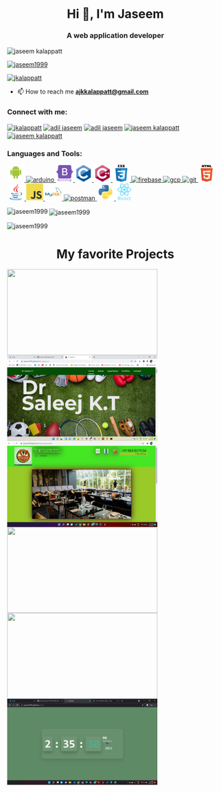 <h1 align="center">Hi 👋, I'm Jaseem</h1>
<h3 align="center">A web application developer</h3>
<p><img align="center" src="https://github.com/Adam-pw/Adam-pw/blob/main/animation_500_kxa883sd.gif" alt="jaseem kalappatt" height="350" width="100%" /></p>

<p align="left"> <a href="https://github.com/ryo-ma/github-profile-trophy"><img src="https://github-profile-trophy.vercel.app/?username=jaseem1999" alt="jaseem1999" /></a> </p>

<p align="left"> <a href="https://twitter.com/jkalappatt" target="blank"><img src="https://img.shields.io/twitter/follow/jkalappatt?logo=twitter&style=for-the-badge" alt="jkalappatt" /></a> </p>

- 📫 How to reach me **ajkkalappatt@gmail.com**

<h3 align="left">Connect with me:</h3>
<p align="left">
<a href="https://twitter.com/jkalappatt" target="blank"><img align="center" src="https://raw.githubusercontent.com/rahuldkjain/github-profile-readme-generator/master/src/images/icons/Social/twitter.svg" alt="jkalappatt" height="30" width="40" /></a>
<a href="https://linkedin.com/in/adil jaseem" target="blank"><img align="center" src="https://raw.githubusercontent.com/rahuldkjain/github-profile-readme-generator/master/src/images/icons/Social/linked-in-alt.svg" alt="adil jaseem" height="30" width="40" /></a>
<a href="https://stackoverflow.com/users/adil jaseem" target="blank"><img align="center" src="https://raw.githubusercontent.com/rahuldkjain/github-profile-readme-generator/master/src/images/icons/Social/stack-overflow.svg" alt="adil jaseem" height="30" width="40" /></a>
<a href="https://fb.com/jaseem kalappatt" target="blank"><img align="center" src="https://raw.githubusercontent.com/rahuldkjain/github-profile-readme-generator/master/src/images/icons/Social/facebook.svg" alt="jaseem kalappatt" height="30" width="40" /></a>
<a href="https://instagram.com/jaseem kalappatt" target="blank"><img align="center" src="https://raw.githubusercontent.com/rahuldkjain/github-profile-readme-generator/master/src/images/icons/Social/instagram.svg" alt="jaseem kalappatt" height="30" width="40" /></a>
</p>

<h3 align="left">Languages and Tools:</h3>
<p align="left"> <a href="https://developer.android.com" target="_blank"> <img src="https://raw.githubusercontent.com/devicons/devicon/master/icons/android/android-original-wordmark.svg" alt="android" width="40" height="40"/> </a> <a href="https://www.arduino.cc/" target="_blank"> <img src="https://cdn.worldvectorlogo.com/logos/arduino-1.svg" alt="arduino" width="40" height="40"/> </a> <a href="https://getbootstrap.com" target="_blank"> <img src="https://raw.githubusercontent.com/devicons/devicon/master/icons/bootstrap/bootstrap-plain-wordmark.svg" alt="bootstrap" width="40" height="40"/> </a> <a href="https://www.cprogramming.com/" target="_blank"> <img src="https://raw.githubusercontent.com/devicons/devicon/master/icons/c/c-original.svg" alt="c" width="40" height="40"/> </a> <a href="https://www.w3schools.com/cpp/" target="_blank"> <img src="https://raw.githubusercontent.com/devicons/devicon/master/icons/cplusplus/cplusplus-original.svg" alt="cplusplus" width="40" height="40"/> </a> <a href="https://www.w3schools.com/css/" target="_blank"> <img src="https://raw.githubusercontent.com/devicons/devicon/master/icons/css3/css3-original-wordmark.svg" alt="css3" width="40" height="40"/> </a> <a href="https://firebase.google.com/" target="_blank"> <img src="https://www.vectorlogo.zone/logos/firebase/firebase-icon.svg" alt="firebase" width="40" height="40"/> </a> <a href="https://cloud.google.com" target="_blank"> <img src="https://www.vectorlogo.zone/logos/google_cloud/google_cloud-icon.svg" alt="gcp" width="40" height="40"/> </a> <a href="https://git-scm.com/" target="_blank"> <img src="https://www.vectorlogo.zone/logos/git-scm/git-scm-icon.svg" alt="git" width="40" height="40"/> </a> <a href="https://www.w3.org/html/" target="_blank"> <img src="https://raw.githubusercontent.com/devicons/devicon/master/icons/html5/html5-original-wordmark.svg" alt="html5" width="40" height="40"/> </a> <a href="https://www.java.com" target="_blank"> <img src="https://raw.githubusercontent.com/devicons/devicon/master/icons/java/java-original.svg" alt="java" width="40" height="40"/> </a> <a href="https://developer.mozilla.org/en-US/docs/Web/JavaScript" target="_blank"> <img src="https://raw.githubusercontent.com/devicons/devicon/master/icons/javascript/javascript-original.svg" alt="javascript" width="40" height="40"/> </a> <a href="https://www.mysql.com/" target="_blank"> <img src="https://raw.githubusercontent.com/devicons/devicon/master/icons/mysql/mysql-original-wordmark.svg" alt="mysql" width="40" height="40"/> </a> <a href="https://postman.com" target="_blank"> <img src="https://www.vectorlogo.zone/logos/getpostman/getpostman-icon.svg" alt="postman" width="40" height="40"/> </a> <a href="https://www.python.org" target="_blank"> <img src="https://raw.githubusercontent.com/devicons/devicon/master/icons/python/python-original.svg" alt="python" width="40" height="40"/> </a> <a href="https://reactjs.org/" target="_blank"> <img src="https://raw.githubusercontent.com/devicons/devicon/master/icons/react/react-original-wordmark.svg" alt="react" width="40" height="40"/> </a> </p>

<p><img align="left" src="https://github-readme-stats.vercel.app/api/top-langs?username=jaseem1999&show_icons=true&locale=en&layout=compact" alt="jaseem1999" /></p>

<p>&nbsp;<img align="center" src="https://github-readme-stats.vercel.app/api?username=jaseem1999&show_icons=true&locale=en" alt="jaseem1999" /></p>

<p><img align="center" src="https://github-readme-streak-stats.herokuapp.com/?user=jaseem1999&" alt="jaseem1999" /></p>
<h1 align="center">My favorite Projects</h1>
<p><a href="https://sfimeskc.in//"><img margin-top="10px" align="left" src="https://jaseem1999.github.io/mathrukam_committee/sfisitw.png" width="350" height="200"/></a></p>
<p><a href="https://jaseem1999.github.io/Dr_saleej_sir/"><img margin-top="10px" align="left" src="2021-12-06.png" width="350" height="200"/></a></p>

<p><a href="https://jaseem1999.github.io/RestaurantJunaid/"><img margin-top="10px" align="left" src="https://raw.githubusercontent.com/jaseem1999/RestaurantJunaid/main/jndRest.png" width="350" height="200"/></a></p>
<p><a href="https://jaseem1999.github.io/react_form/"><img margin-top="10px"  align="left" src="https://jaseem1999.github.io/mathrukam_committee/paint.png" width="350" height="200"/></a></p>
<p><a href="https://jaseem1999.github.io/Netflix_jassy/"><img margin-top="10px"  align="left" src="https://jaseem1999.github.io/mathrukam_committee/netflix.png" width="350" height="200"/></a></p>
<p><a href="https://jaseem1999.github.io/clock/"><img margin-top="10px"  align="left" src="clock.png" width="350" height="200"/></a></p>


